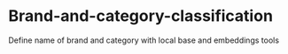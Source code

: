 # Brand-and-category-classification
Define name of brand and category with local base and embeddings tools
